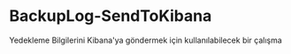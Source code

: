# BackupLog-SendToKibana
Yedekleme Bilgilerini Kibana'ya göndermek için kullanılabilecek bir çalışma
